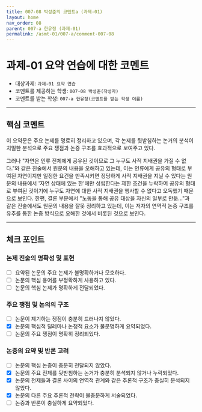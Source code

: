 ```yaml
---
title: 007-08 박성준의 코멘트a (과제-01) 
layout: home
nav_order: 08
parent: 007-a 한유정 (과제-01)
permalink: /asmt-01/007-a/comment-007-08
---
```


# 과제-01 요약 연습에 대한 코멘트

- 대상과제: `과제-01 요약 연습`
- 코멘트를 제공하는 학생: `007-08 박성준(작성자)` 
- 코멘트를 받는 학생: `007-a 한유정(코멘트를 받는 학생 이름)` 

---

## 핵심 코멘트

이 요약문은 주요 논제를 명료히 정리하고 있으며, 각 논제를 뒷받침하는 논거의 분석이 치밀한 분석으로 주요 쟁점과 논증 구조를 효과적으로 보여주고 있다. 

그러나 "자연은 인류 전체에게 공유된 것이므로 그 누구도 사적 지배권을 가질 수 없다."와 같은 진술에서 원문의 내용을 오해하고 있는데, 이는 인류에게 공유의 형태로 부여된 자연이지만 일정한 요건을 만족시키면 정당하게 사적 지배권을 지닐 수 있다는 원문의 내용에서 '자연 상태에 있는 한'에만 성립한다는 제한 조건을 누락하여 공유의 형태로 부여된 것이기에 누구도 자연에 대한 사적 지배권을 행사할 수 없다고 오독했기 때문으로 보인다. 한편, 결론 부분에서 "노동을 통해 공유 대상을 자신의 일부로 만듦..."과 같은 진술에서도 원문의 내용을 잘못 정리하고 있는데, 이는 저자의 연역적 논증 구조를 유추를 통한 논증 방식으로 오해한 것에서 비롯된 것으로 보인다.

---

## 체크 포인트

### 논제 진술의 명확성 및 표현  
- [ ] 요약된 논문의 주요 논제가 불명확하거나 모호하다.  
- [ ] 논문의 핵심 용어를 부정확하게 사용하고 있다.  
- [ ] 논문의 핵심 논제가 명확하게 전달되었다.  

### 주요 쟁점 및 논의의 구조  
- [ ] 논문이 제기하는 쟁점이 충분히 드러나지 않았다.  
- [x] 논문의 핵심적 딜레마나 논쟁적 요소가 불분명하게 요약되었다.  
- [ ] 논문의 주요 쟁점이 명확히 정리되었다.  

### 논증의 요약 및 반론 고려  
- [ ] 논문의 핵심 논증이 충분히 전달되지 않았다.  
- [x] 논문의 주요 전제를 뒷받침하는 논거가 충분히 분석되지 않거나 누락되었다.  
- [x] 논문의 전제들과 결론 사이의 연역적 관계와 같은 추론적 구조가 충실히 분석되지 않았다.  
- [x] 논문의 다른 주요 추론적 전략이 불충분하게 서술되었다.
- [ ] 논증과 반론이 충실하게 요약되었다. 